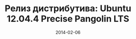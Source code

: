 ---
layout: post
title:  "Релиз дистрибутива: Ubuntu 12.04.4 Precise Pangolin LTS"
date: 2014-02-06   
---